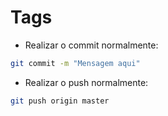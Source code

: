 # Tags

- Realizar o commit normalmente:

```bash
git commit -m "Mensagem aqui"
```

- Realizar o push normalmente:

```bash
git push origin master
```

